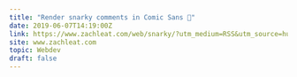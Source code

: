 ```yaml
---
title: "Render snarky comments in Comic Sans 🤣"
date: 2019-06-07T14:19:00Z
link: https://www.zachleat.com/web/snarky/?utm_medium=RSS&utm_source=hune
site: www.zachleat.com
topic: Webdev
draft: false
---
```

